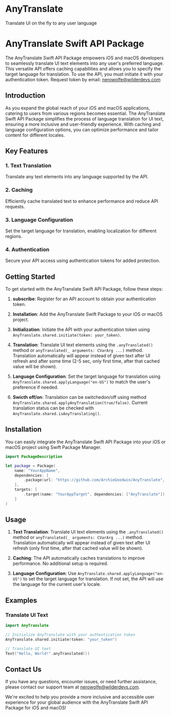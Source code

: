 # AnyTranslate
Translate UI on the fly to any user language 

# AnyTranslate Swift API Package

The AnyTranslate Swift API Package empowers iOS and macOS developers to seamlessly translate UI text elements into any user's preferred language. This versatile API offers caching capabilities and allows you to specify the target language for translation. To use the API, you must initiate it with your authentication token.
Request token by email: nerowolfe@wilderdevs.com

## Introduction

As you expand the global reach of your iOS and macOS applications, catering to users from various regions becomes essential. The AnyTranslate Swift API Package simplifies the process of language translation for UI text, ensuring a more inclusive and user-friendly experience. With caching and language configuration options, you can optimize performance and tailor content for different locales.

## Key Features

### 1. Text Translation
Translate any text elements into any language supported by the API.

### 2. Caching
Efficiently cache translated text to enhance performance and reduce API requests.

### 3. Language Configuration
Set the target language for translation, enabling localization for different regions.

### 4. Authentication
Secure your API access using authentication tokens for added protection.

## Getting Started

To get started with the AnyTranslate Swift API Package, follow these steps:

1. **subscribe**: Register for an API account to obtain your authentication token.

2. **Installation**: Add the AnyTranslate Swift Package to your iOS or macOS project.

3. **Initialization**: Initiate the API with your authentication token using `AnyTranslate.shared.initiate(token: your_token)`.

4. **Translation**: Translate UI text elements using the `.anyTranslated()` method or `anyTranslated(_ arguments: CVarArg ...)` method. Translation automatically will appear instead of given text after UI refresh and after some time (2-5 sec, only first time, after that cached value will be shown). 

5. **Language Configuration**: Set the target language for translation using `AnyTranslate.shared.applyLanguage("en-US")` to match the user's preference if needed.

6. **Swicth off/on**: Translation can be switchedon/off using method `AnyTranslate.shared.applyAnyTranslation(true/false)`. Current translation status can be checked with `AnyTranslate.shared.isAnyTranslating()`.

## Installation

You can easily integrate the AnyTranslate Swift API Package into your iOS or macOS project using Swift Package Manager.

```swift
import PackageDescription

let package = Package(
    name: "YourAppName",
    dependencies: [
        .package(url: "https://github.com/ArchieGoodwin/AnyTranslate", from: "1.0.1")
    ],
    targets: [
        .target(name: "YourAppTarget", dependencies: ["AnyTranslate"])
    ]
)
```

## Usage

1. **Text Translation**: Translate UI text elements using the `.anyTranslated()` method or `anyTranslated(_ arguments: CVarArg ...)` method. Translation automatically will appear instead of given text after UI refresh (only first time, after that cached value will be shown). 

2. **Caching**: The API automatically caches translations to improve performance. No additional setup is required.

3. **Language Configuration**: Use `AnyTranslate.shared.applyLanguage("en-US")` to set the target language for translation. If not set, the API will use the language for the current user's locale.

## Examples

### Translate UI Text

```swift
import AnyTranslate

// Initialize AnyTranslate with your authentication token
AnyTranslate.shared.initiate(token: "your_token")

// Translate UI text
Text("Hello, World!".anyTranslated())
```

## Contact Us

If you have any questions, encounter issues, or need further assistance, please contact our support team at nerowolfe@wilderdevs.com.

We're excited to help you provide a more inclusive and accessible user experience for your global audience with the AnyTranslate Swift API Package for iOS and macOS!
